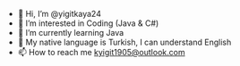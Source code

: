 - 👋 Hi, I’m @yigitkaya24
- 👀 I’m interested in Coding (Java & C#)
- 🌱 I’m currently learning Java
- 📜 My native language is Turkish, I can understand English
- 📫 How to reach me kyigit1905@outlook.com

<!--- - 💞️ I’m looking to collaborate on ... --->

<!---
yigitkaya24/yigitkaya24 is a ✨ special ✨ repository because its `README.md` (this file) appears on your GitHub profile.
You can click the Preview link to take a look at your changes.
--->
